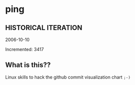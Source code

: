 # ping

## HISTORICAL ITERATION
2006-10-10

Incremented: 3417

## What is this?? 
Linux skills to hack the github commit visualization chart `;-)`
